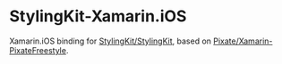 # StylingKit-Xamarin.iOS
Xamarin.iOS binding for [StylingKit/StylingKit](https://github.com/StylingKit/StylingKit), based on [Pixate/Xamarin-PixateFreestyle](https://github.com/Pixate/Xamarin-PixateFreestyle).
